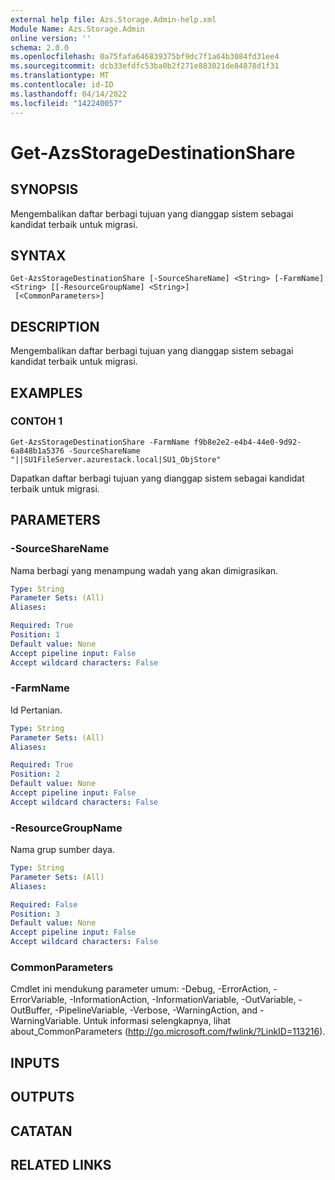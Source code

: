 ```yaml
---
external help file: Azs.Storage.Admin-help.xml
Module Name: Azs.Storage.Admin
online version: ''
schema: 2.0.0
ms.openlocfilehash: 0a75fafa646839375bf9dc7f1a64b3084fd31ee4
ms.sourcegitcommit: dcb33efdfc53ba0b2f271e883021de84878d1f31
ms.translationtype: MT
ms.contentlocale: id-ID
ms.lasthandoff: 04/14/2022
ms.locfileid: "142240057"
---
```

# Get-AzsStorageDestinationShare

## SYNOPSIS
Mengembalikan daftar berbagi tujuan yang dianggap sistem sebagai kandidat terbaik untuk migrasi.

## SYNTAX

```
Get-AzsStorageDestinationShare [-SourceShareName] <String> [-FarmName] <String> [[-ResourceGroupName] <String>]
 [<CommonParameters>]
```

## DESCRIPTION
Mengembalikan daftar berbagi tujuan yang dianggap sistem sebagai kandidat terbaik untuk migrasi.

## EXAMPLES

### CONTOH 1
```
Get-AzsStorageDestinationShare -FarmName f9b8e2e2-e4b4-44e0-9d92-6a848b1a5376 -SourceShareName "||SU1FileServer.azurestack.local|SU1_ObjStore"
```

Dapatkan daftar berbagi tujuan yang dianggap sistem sebagai kandidat terbaik untuk migrasi.

## PARAMETERS

### -SourceShareName
Nama berbagi yang menampung wadah yang akan dimigrasikan.

```yaml
Type: String
Parameter Sets: (All)
Aliases:

Required: True
Position: 1
Default value: None
Accept pipeline input: False
Accept wildcard characters: False
```

### -FarmName
Id Pertanian.

```yaml
Type: String
Parameter Sets: (All)
Aliases:

Required: True
Position: 2
Default value: None
Accept pipeline input: False
Accept wildcard characters: False
```

### -ResourceGroupName
Nama grup sumber daya.

```yaml
Type: String
Parameter Sets: (All)
Aliases:

Required: False
Position: 3
Default value: None
Accept pipeline input: False
Accept wildcard characters: False
```

### CommonParameters
Cmdlet ini mendukung parameter umum: -Debug, -ErrorAction, -ErrorVariable, -InformationAction, -InformationVariable, -OutVariable, -OutBuffer, -PipelineVariable, -Verbose, -WarningAction, and -WarningVariable. Untuk informasi selengkapnya, lihat about_CommonParameters (http://go.microsoft.com/fwlink/?LinkID=113216).

## INPUTS

## OUTPUTS

## CATATAN

## RELATED LINKS
